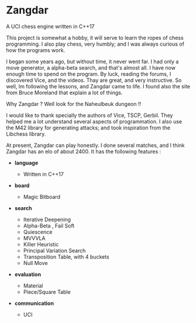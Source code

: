 # Zangdar
A UCI chess engine written in C++17

This project is somewhat a hobby, it will serve to learn the ropes of chess programming.
I also play chess, very humbly; and I was always curious of how the programs work.

I began some years ago, but without time, it never went far. I had only a move generator, a alpha-beta search, and that's almost all.
I have now enough time to spend on the program. By luck, reading the forums, I discovered Vice, and the videos. Thay are great, and very instructive.
So well, Im following the lessons, and Zangdar came to life. I found also the site from Bruce Moreland that explain a lot of things.

Why Zangdar ? Well look for the Naheulbeuk dungeon !!

I would like to thank specially the authors of Vice, TSCP, Gerbil. They helped me a lot understand several aspects of programmation.
I also use the M42 library for generating attacks; and took inspiration from the Libchess library. 

At present, Zangdar can play honestly. I done several matches, and I think Zangdar has an elo of about 2400.
It has the following features :

+ **language** 
  - Written in C++17

+ **board** 
  - Magic Bitboard

+ **search**
  - Iterative Deepening
  - Alpha-Beta  , Fail Soft
  - Quiescence
  - MVVVLA
  - Killer Heuristic
  - Principal Variation Search
  - Transposition Table, with 4 buckets
  - Null Move

+ **evaluation**
  - Material
  - Piece/Square Table

+ **communication**
  - UCI
